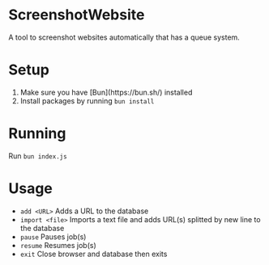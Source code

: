 # ScreenshotWebsite
A tool to screenshot websites automatically that has a queue system.

# Setup
<ol type="1">
    <li>Make sure you have [Bun](https://bun.sh/) installed</li>
    <li>Install packages by running <code>bun install</code></li>
</ol>

# Running
Run <code>bun index.js</code>

# Usage
- `add <URL>` Adds a URL to the database
- `import <file>` Imports a text file and adds URL(s) splitted by new line to the database
- `pause` Pauses job(s)
- `resume` Resumes job(s)
- `exit` Close browser and database then exits